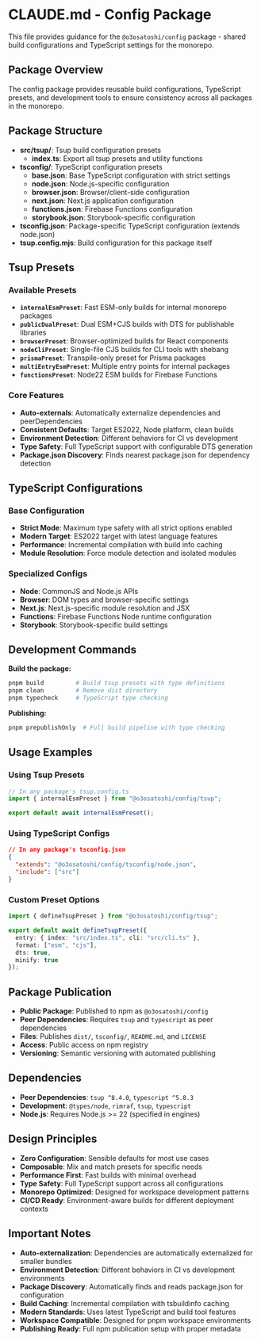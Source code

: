 # CLAUDE.md - Config Package

This file provides guidance for the `@o3osatoshi/config` package - shared build configurations and TypeScript settings for the monorepo.

## Package Overview

The config package provides reusable build configurations, TypeScript presets, and development tools to ensure consistency across all packages in the monorepo.

## Package Structure

- **src/tsup/**: Tsup build configuration presets
  - **index.ts**: Export all tsup presets and utility functions
- **tsconfig/**: TypeScript configuration presets
  - **base.json**: Base TypeScript configuration with strict settings
  - **node.json**: Node.js-specific configuration
  - **browser.json**: Browser/client-side configuration
  - **next.json**: Next.js application configuration
  - **functions.json**: Firebase Functions configuration
  - **storybook.json**: Storybook-specific configuration
- **tsconfig.json**: Package-specific TypeScript configuration (extends node.json)
- **tsup.config.mjs**: Build configuration for this package itself

## Tsup Presets

### Available Presets
- **`internalEsmPreset`**: Fast ESM-only builds for internal monorepo packages
- **`publicDualPreset`**: Dual ESM+CJS builds with DTS for publishable libraries
- **`browserPreset`**: Browser-optimized builds for React components
- **`nodeCliPreset`**: Single-file CJS builds for CLI tools with shebang
- **`prismaPreset`**: Transpile-only preset for Prisma packages
- **`multiEntryEsmPreset`**: Multiple entry points for internal packages
- **`functionsPreset`**: Node22 ESM builds for Firebase Functions

### Core Features
- **Auto-externals**: Automatically externalize dependencies and peerDependencies
- **Consistent Defaults**: Target ES2022, Node platform, clean builds
- **Environment Detection**: Different behaviors for CI vs development
- **Type Safety**: Full TypeScript support with configurable DTS generation
- **Package.json Discovery**: Finds nearest package.json for dependency detection

## TypeScript Configurations

### Base Configuration
- **Strict Mode**: Maximum type safety with all strict options enabled
- **Modern Target**: ES2022 target with latest language features
- **Performance**: Incremental compilation with build info caching
- **Module Resolution**: Force module detection and isolated modules

### Specialized Configs
- **Node**: CommonJS and Node.js APIs
- **Browser**: DOM types and browser-specific settings
- **Next.js**: Next.js-specific module resolution and JSX
- **Functions**: Firebase Functions Node runtime configuration
- **Storybook**: Storybook-specific build settings

## Development Commands

**Build the package:**
```bash
pnpm build         # Build tsup presets with type definitions
pnpm clean         # Remove dist directory
pnpm typecheck     # TypeScript type checking
```

**Publishing:**
```bash
pnpm prepublishOnly  # Full build pipeline with type checking
```

## Usage Examples

### Using Tsup Presets
```typescript
// In any package's tsup.config.ts
import { internalEsmPreset } from "@o3osatoshi/config/tsup";

export default await internalEsmPreset();
```

### Using TypeScript Configs
```json
// In any package's tsconfig.json
{
  "extends": "@o3osatoshi/config/tsconfig/node.json",
  "include": ["src"]
}
```

### Custom Preset Options
```typescript
import { defineTsupPreset } from "@o3osatoshi/config/tsup";

export default await defineTsupPreset({
  entry: { index: "src/index.ts", cli: "src/cli.ts" },
  format: ["esm", "cjs"],
  dts: true,
  minify: true
});
```

## Package Publication

- **Public Package**: Published to npm as `@o3osatoshi/config`
- **Peer Dependencies**: Requires `tsup` and `typescript` as peer dependencies
- **Files**: Publishes `dist/`, `tsconfig/`, `README.md`, and `LICENSE`
- **Access**: Public access on npm registry
- **Versioning**: Semantic versioning with automated publishing

## Dependencies

- **Peer Dependencies**: `tsup ^8.4.0`, `typescript ^5.8.3`
- **Development**: `@types/node`, `rimraf`, `tsup`, `typescript`
- **Node.js**: Requires Node.js >= 22 (specified in engines)

## Design Principles

- **Zero Configuration**: Sensible defaults for most use cases
- **Composable**: Mix and match presets for specific needs
- **Performance First**: Fast builds with minimal overhead
- **Type Safety**: Full TypeScript support across all configurations
- **Monorepo Optimized**: Designed for workspace development patterns
- **CI/CD Ready**: Environment-aware builds for different deployment contexts

## Important Notes

- **Auto-externalization**: Dependencies are automatically externalized for smaller bundles
- **Environment Detection**: Different behaviors in CI vs development environments
- **Package Discovery**: Automatically finds and reads package.json for configuration
- **Build Caching**: Incremental compilation with tsbuildinfo caching
- **Modern Standards**: Uses latest TypeScript and build tool features
- **Workspace Compatible**: Designed for pnpm workspace environments
- **Publishing Ready**: Full npm publication setup with proper metadata
